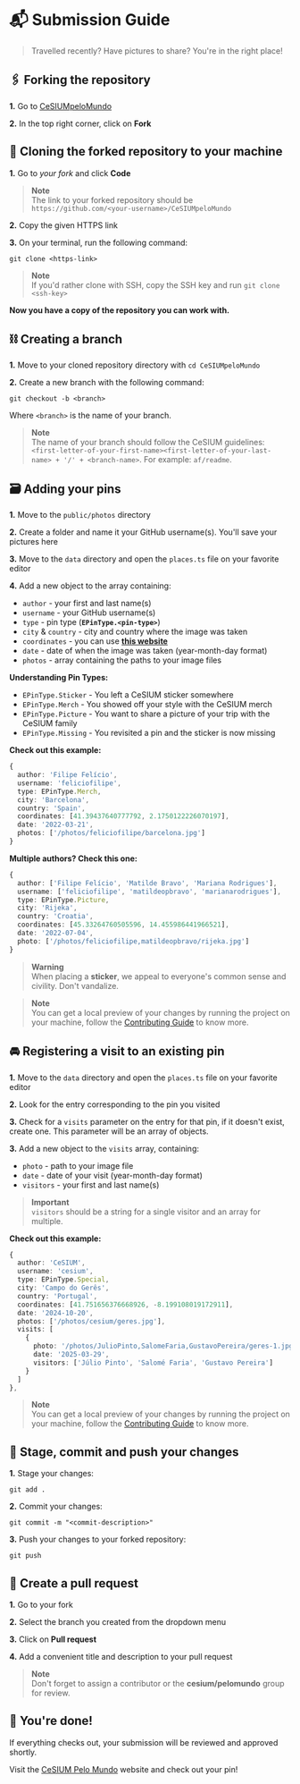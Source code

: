 # 📬 Submission Guide

> Travelled recently? Have pictures to share? You're in the right place!

## 🖇️ Forking the repository

**1.** Go to [CeSIUMpeloMundo](https://github.com/cesium/CeSIUMpeloMundo)

**2.** In the top right corner, click on **Fork**

## 🔗 Cloning the forked repository to your machine

**1.** Go to _your fork_ and click **Code**

> **Note**  
> The link to your forked repository should be `https://github.com/<your-username>/CeSIUMpeloMundo`

**2.** Copy the given HTTPS link

**3.** On your terminal, run the following command:

```
git clone <https-link>
```

> **Note**  
> If you'd rather clone with SSH, copy the SSH key and run `git clone <ssh-key>`

**Now you have a copy of the repository you can work with.**

## ⛓️ Creating a branch

**1.** Move to your cloned repository directory with `cd CeSIUMpeloMundo`

**2.** Create a new branch with the following command:

```
git checkout -b <branch>
```

Where `<branch>` is the name of your branch.

> **Note**  
> The name of your branch should follow the CeSIUM guidelines: `<first-letter-of-your-first-name><first-letter-of-your-last-name> + '/' + <branch-name>`.
> For example: `af/readme`.

## 🗃️ Adding your pins

**1.** Move to the `public/photos` directory

**2.** Create a folder and name it your GitHub username(s). You'll save your pictures here

**3.** Move to the `data` directory and open the `places.ts` file on your favorite editor

**4.** Add a new object to the array containing:

- `author` - your first and last name(s)
- `username` - your GitHub username(s)
- `type` - pin type (**`EPinType.<pin-type>`**)
- `city` & `country` - city and country where the image was taken
- `coordinates` - you can use [**this website**](https://www.gps-coordinates.net/my-location)
- `date` - date of when the image was taken (year-month-day format)
- `photos` - array containing the paths to your image files

**Understanding Pin Types:**

- `EPinType.Sticker` - You left a CeSIUM sticker somewhere
- `EPinType.Merch` - You showed off your style with the CeSIUM merch
- `EPinType.Picture` - You want to share a picture of your trip with the CeSIUM family
- `EPinType.Missing` - You revisited a pin and the sticker is now missing

**Check out this example:**

```typescript
{
  author: 'Filipe Felício',
  username: 'feliciofilipe',
  type: EPinType.Merch,
  city: 'Barcelona',
  country: 'Spain',
  coordinates: [41.39437640777792, 2.1750122226070197],
  date: '2022-03-21',
  photos: ['/photos/feliciofilipe/barcelona.jpg']
}
```

**Multiple authors? Check this one:**

```typescript
{
  author: ['Filipe Felício', 'Matilde Bravo', 'Mariana Rodrigues'],
  username: ['feliciofilipe', 'matildeopbravo', 'marianarodrigues'],
  type: EPinType.Picture,
  city: 'Rijeka',
  country: 'Croatia',
  coordinates: [45.33264760505596, 14.455986441966521],
  date: '2022-07-04',
  photo: ['/photos/feliciofilipe,matildeopbravo/rijeka.jpg']
}
```

> **Warning**  
> When placing a **sticker**, we appeal to everyone's common sense and civility. Don't vandalize.

> **Note**  
> You can get a local preview of your changes by running the project on your machine, follow the [Contributing Guide](CONTRIBUTING.md) to know more.

## 🚘 Registering a visit to an existing pin

**1.** Move to the `data` directory and open the `places.ts` file on your favorite editor

**2.** Look for the entry corresponding to the pin you visited

**3.** Check for a `visits` parameter on the entry for that pin, if it doesn't exist, create one. This parameter will be an array of objects.

**3.** Add a new object to the `visits` array, containing:

- `photo` - path to your image file
- `date` - date of your visit (year-month-day format)
- `visitors` - your first and last name(s)

> **Important**  
> `visitors` should be a string for a single visitor and an array for multiple.

**Check out this example:**

```ts
{
  author: 'CeSIUM',
  username: 'cesium',
  type: EPinType.Special,
  city: 'Campo do Gerês',
  country: 'Portugal',
  coordinates: [41.751656376668926, -8.199108019172911],
  date: '2024-10-20',
  photos: ['/photos/cesium/geres.jpg'],
  visits: [
    {
      photo: '/photos/JulioPinto,SalomeFaria,GustavoPereira/geres-1.jpg',
      date: '2025-03-29',
      visitors: ['Júlio Pinto', 'Salomé Faria', 'Gustavo Pereira']
    }
  ]
},
```

> **Note**  
> You can get a local preview of your changes by running the project on your machine, follow the [Contributing Guide](CONTRIBUTING.md) to know more.

## 🛫 Stage, commit and push your changes

**1.** Stage your changes:

```
git add .
```

**2.** Commit your changes:

```
git commit -m "<commit-description>"
```

**3.** Push your changes to your forked repository:

```
git push
```

## 🚀 Create a pull request

**1.** Go to your fork

**2.** Select the branch you created from the dropdown menu

**3.** Click on **Pull request**

**4.** Add a convenient title and description to your pull request

> **Note**  
> Don't forget to assign a contributor or the **cesium/pelomundo** group for review.

## 🎉 You're done!

If everything checks out, your submission will be reviewed and approved shortly.

Visit the [CeSIUM Pelo Mundo](https://pelomundo.cesium.di.uminho.pt/) website and check out your pin!
